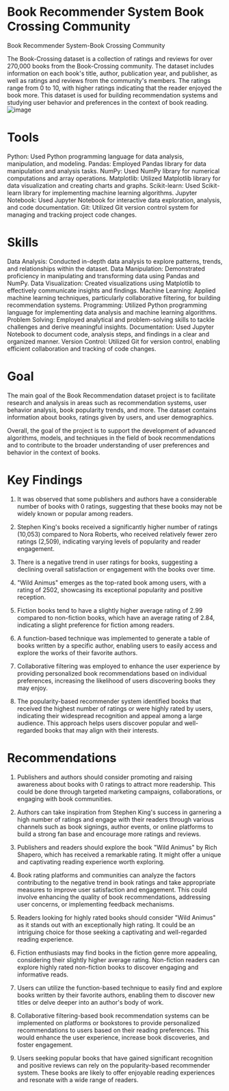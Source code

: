 # Book Recommender System Book Crossing Community
Book Recommender System-Book Crossing Community

The Book-Crossing dataset is a collection of ratings and reviews for over 270,000 books from the Book-Crossing community. The dataset includes information on each book's title, author, publication year, and publisher, as well as ratings and reviews from the community's members. The ratings range from 0 to 10, with higher ratings indicating that the reader enjoyed the book more. This dataset is used for building recommendation systems and studying user behavior and preferences in the context of book reading.
![image](https://github.com/divyapasa/Book-Recommendation-System-Python-Project/assets/54399391/4692d13b-c5d3-491d-aef8-9820ec754453)

# Tools
Python: Used Python programming language for data analysis, manipulation, and modeling.
Pandas: Employed Pandas library for data manipulation and analysis tasks.
NumPy: Used NumPy library for numerical computations and array operations.
Matplotlib: Utilized Matplotlib library for data visualization and creating charts and graphs.
Scikit-learn: Used Scikit-learn library for implementing machine learning algorithms.
Jupyter Notebook: Used Jupyter Notebook for interactive data exploration, analysis, and code documentation.
Git: Utilized Git version control system for managing and tracking project code changes.

# Skills
Data Analysis: Conducted in-depth data analysis to explore patterns, trends, and relationships within the dataset.
Data Manipulation: Demonstrated proficiency in manipulating and transforming data using Pandas and NumPy.
Data Visualization: Created visualizations using Matplotlib to effectively communicate insights and findings.
Machine Learning: Applied machine learning techniques, particularly collaborative filtering, for building recommendation systems.
Programming: Utilized Python programming language for implementing data analysis and machine learning algorithms.
Problem Solving: Employed analytical and problem-solving skills to tackle challenges and derive meaningful insights.
Documentation: Used Jupyter Notebook to document code, analysis steps, and findings in a clear and organized manner.
Version Control: Utilized Git for version control, enabling efficient collaboration and tracking of code changes.

# Goal
The main goal of the Book Recommendation dataset project is to facilitate research and analysis in areas such as recommendation systems, user behavior analysis, book popularity trends, and more. The dataset contains information about books, ratings given by users, and user demographics. 

Overall, the goal of the project is to support the development of advanced algorithms, models, and techniques in the field of book recommendations and to contribute to the broader understanding of user preferences and behavior in the context of books.

# Key Findings
1. It was observed that some publishers and authors have a considerable number of books with 0 ratings, suggesting that these books may not be widely known or popular among readers.

2. Stephen King's books received a significantly higher number of ratings (10,053) compared to Nora Roberts, who received relatively fewer zero ratings (2,509), indicating varying levels of popularity and reader engagement.

3. There is a negative trend in user ratings for books, suggesting a declining overall satisfaction or engagement with the books over time.

4. "Wild Animus" emerges as the top-rated book among users, with a rating of 2502, showcasing its exceptional popularity and positive reception.

5. Fiction books tend to have a slightly higher average rating of 2.99 compared to non-fiction books, which have an average rating of 2.84, indicating a slight preference for fiction among readers.

6. A function-based technique was implemented to generate a table of books written by a specific author, enabling users to easily access and explore the works of their favorite authors.

7. Collaborative filtering was employed to enhance the user experience by providing personalized book recommendations based on individual preferences, increasing the likelihood of users discovering books they may enjoy.

8. The popularity-based recommender system identified books that received the highest number of ratings or were highly rated by users, indicating their widespread recognition and appeal among a large audience. This approach helps users discover popular and well-regarded books that may align with their interests.

# Recommendations
1. Publishers and authors should consider promoting and raising awareness about books with 0 ratings to attract more readership. This could be done through targeted marketing campaigns, collaborations, or engaging with book communities.

2. Authors can take inspiration from Stephen King's success in garnering a high number of ratings and engage with their readers through various channels such as book signings, author events, or online platforms to build a strong fan base and encourage more ratings and reviews.

3. Publishers and readers should explore the book "Wild Animus" by Rich Shapero, which has received a remarkable rating. It might offer a unique and captivating reading experience worth exploring.

4. Book rating platforms and communities can analyze the factors contributing to the negative trend in book ratings and take appropriate measures to improve user satisfaction and engagement. This could involve enhancing the quality of book recommendations, addressing user concerns, or implementing feedback mechanisms.

5. Readers looking for highly rated books should consider "Wild Animus" as it stands out with an exceptionally high rating. It could be an intriguing choice for those seeking a captivating and well-regarded reading experience.

6. Fiction enthusiasts may find books in the fiction genre more appealing, considering their slightly higher average rating. Non-fiction readers can explore highly rated non-fiction books to discover engaging and informative reads.

7. Users can utilize the function-based technique to easily find and explore books written by their favorite authors, enabling them to discover new titles or delve deeper into an author's body of work.

8. Collaborative filtering-based book recommendation systems can be implemented on platforms or bookstores to provide personalized recommendations to users based on their reading preferences. This would enhance the user experience, increase book discoveries, and foster engagement.

9. Users seeking popular books that have gained significant recognition and positive reviews can rely on the popularity-based recommender system. These books are likely to offer enjoyable reading experiences and resonate with a wide range of readers.
